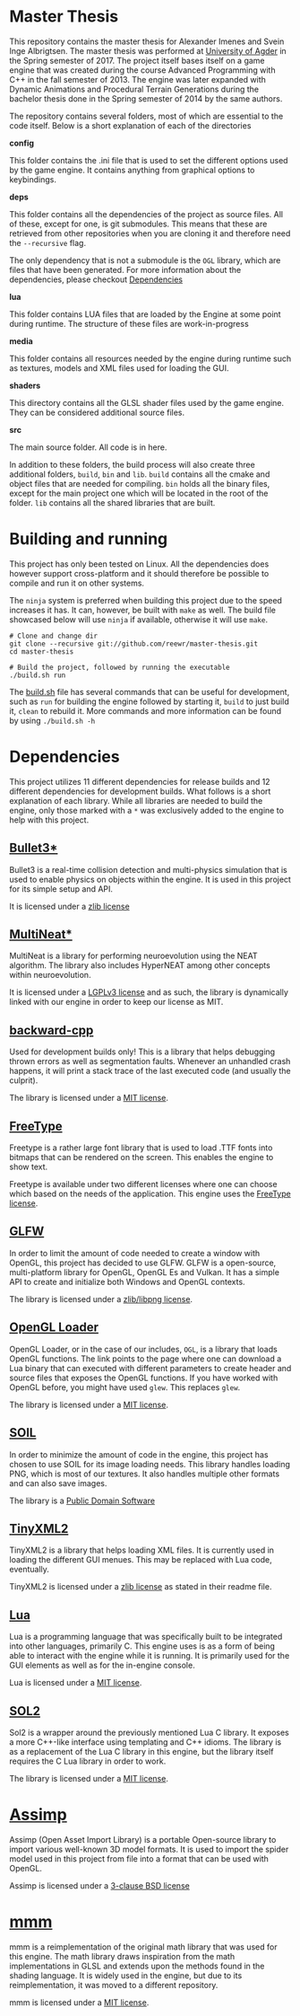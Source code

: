 # Master Thesis

This repository contains the master thesis for Alexander Imenes and Svein Inge Albrigtsen. The master thesis was performed at [University of Agder](http://uia.no) in the Spring semester of 2017. The project itself bases itself on a game engine that was created during the course Advanced Programming with C++ in the fall semester of 2013. The engine was later expanded with Dynamic Animations and Procedural Terrain Generations during the bachelor thesis done in the Spring semester of 2014 by the same authors.

The repository contains several folders, most of which are essential to the code itself. Below is a short explanation of each of the directories

**config**

This folder contains the .ini file that is used to set the different options used by the game engine. It contains anything from graphical options to keybindings.

**deps**

This folder contains all the dependencies of the project as source files. All of these, except for one, is git submodules. This means that these are retrieved from other repositories when you are cloning it and therefore need the `--recursive` flag.

The only dependency that is not a submodule is the `OGL` library, which are files that have been generated. For more information about the dependencies, please checkout [Dependencies](#dependencies)

**lua**

This folder contains LUA files that are loaded by the Engine at some point during runtime. The structure of these files are work-in-progress

**media**

This folder contains all resources needed by the engine during runtime such as textures, models and XML files used for loading the GUI.

**shaders**

This directory contains all the GLSL shader files used by the game engine. They can be considered additional source files.

**src**

The main source folder. All code is in here.

In addition to these folders, the build process will also create three additional folders, `build`, `bin` and `lib`. `build` contains all the cmake and object files that are needed for compiling. `bin` holds all the binary files, except for the main project one which will be located in the root of the folder. `lib` contains all the shared libraries that are built.

# Building and running

This project has only been tested on Linux. All the dependencies does however support cross-platform and it should therefore be possible to compile and run it on other systems.

The `ninja` system is preferred when building this project due to the speed increases it has. It can, however, be built with `make` as well. The build file showcased below will use `ninja` if available, otherwise it will use `make`.

```
# Clone and change dir
git clone --recursive git://github.com/reewr/master-thesis.git
cd master-thesis

# Build the project, followed by running the executable
./build.sh run
```

The [build.sh](./build.sh) file has several commands that can be useful for development, such as `run` for building the engine followed by starting it, `build` to just build it, `clean` to rebuild it. More commands and more information can be found by using `./build.sh -h`

# Dependencies

This project utilizes 11 different dependencies for release builds and 12 different dependencies for development builds. What follows is a short explanation of each library. While all libraries are needed to build the engine, only those marked with a `*` was exclusively added to the engine to help with this project.

## [Bullet3*](http://bulletphysics.org/wordpress/)

Bullet3 is a real-time collision detection and multi-physics simulation that is used to enable physics on objects within the engine. It is used in this project for its simple setup and API. 

It is licensed under a [zlib license](https://raw.githubusercontent.com/bulletphysics/bullet3/master/LICENSE.txt)

## [MultiNeat*](http://multineat.com/)

MultiNeat is a library for performing neuroevolution using the NEAT algorithm. The library also includes HyperNEAT among other concepts within neuroevolution. 

It is licensed under a [LGPLv3 license](https://raw.githubusercontent.com/peter-ch/MultiNEAT/master/LICENSE) and as such, the library is dynamically linked with our engine in order to keep our license as MIT.

## [backward-cpp](https://github.com/bombela/backward-cpp)

Used for development builds only! This is a library that helps debugging thrown errors as well as segmentation faults. Whenever an unhandled crash happens, it will print a stack trace of the last executed code (and usually the culprit). 

The library is licensed under a [MIT license](https://raw.githubusercontent.com/bombela/backward-cpp/master/LICENSE.txt).

## [FreeType](https://www.freetype.org/index.html)

Freetype is a rather large font library that is used to load .TTF fonts into bitmaps that can be rendered on the screen. This enables the engine to show text. 

Freetype is available under two different licenses where one can choose which based on the needs of the application. This engine uses the [FreeType license](http://git.savannah.gnu.org/cgit/freetype/freetype2.git/tree/docs/FTL.TXT).

## [GLFW](http://www.glfw.org)

In order to limit the amount of code needed to create a window with OpenGL, this project has decided to use GLFW. GLFW is a open-source, multi-platform library for OpenGL, OpenGL Es and Vulkan. It has a simple API to create and initialize both Windows and OpenGL contexts. 

The library is licensed under a [zlib/libpng license](http://www.glfw.org/license.html).

## [OpenGL Loader](https://bitbucket.org/alfonse/glloadgen/wiki/Home)

OpenGL Loader, or in the case of our includes, `OGL`, is a library that loads OpenGL functions. The link points to the page where one can download a Lua binary that can executed with different parameters to create header and source files that exposes the OpenGL functions. If you have worked with OpenGL before, you might have used `glew`. This replaces `glew`. 

The library is licensed under a [MIT license](https://bitbucket.org/alfonse/glloadgen/raw/e48321572bf6c2cbbac310a52c4071471005e425/License.txt).

## [SOIL](http://www.lonesock.net/soil.html)

In order to minimize the amount of code in the engine, this project has chosen to use SOIL for its image loading needs. This library handles loading PNG, which is most of our textures. It also handles multiple other formats and can also save images. 

The library is a [Public Domain Software](https://en.wikipedia.org/wiki/Public-domain_software)

## [TinyXML2](http://www.grinninglizard.com/tinyxml2)

TinyXML2 is a library that helps loading XML files. It is currently used in loading the different GUI menues. This may be replaced with Lua code, eventually. 

TinyXML2 is licensed under a [zlib license](https://github.com/leethomason/tinyxml2) as stated in their readme file.

## [Lua](https://www.lua.org/)

Lua is a programming language that was specifically built to be integrated into other languages, primarily C. This engine uses is as a form of being able to interact with the engine while it is running. It is primarily used for the GUI elements as well as for the in-engine console. 

Lua is licensed under a [MIT license](https://www.lua.org/license.html).

## [SOL2](https://github.com/ThePhD/sol2)

Sol2 is a wrapper around the previously mentioned Lua C library. It exposes a more C++-like interface using templating and C++ idioms. The library is as a replacement of the Lua C library in this engine, but the library itself requires the C Lua library in order to work. 

The library is licensed under a [MIT license](https://raw.githubusercontent.com/ThePhD/sol2/develop/LICENSE.txt).


# [Assimp](http://www.assimp.org)

Assimp (Open Asset Import Library) is a portable Open-source library to import various well-known 3D model formats. It is used to import the spider model used in this project from file into a format that can be used with OpenGL. 

Assimp is licensed under a [3-clause BSD license](http://assimp.org/main_license.html)

# [mmm](https://github.com/Thhethssmuz/mmm)

mmm is a reimplementation of the original math library that was used for this engine. The math library draws inspiration from the math implementations in GLSL and extends upon the methods found in the shading language. It is widely used in the engine, but due to its reimplementation, it was moved to a different repository. 

mmm is licensed under a [MIT license](https://raw.githubusercontent.com/Thhethssmuz/mmm/master/LICENSE).




